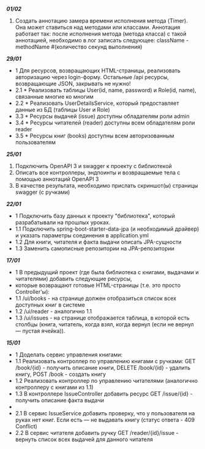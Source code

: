 ___01/02___
1. Создать аннотацию замера времени исполнения метода (Timer). Она может ставиться над методами или классами.
   Аннотация работает так: после исполнения метода (метода класса) с такой аннотацией, необходимо в лог записать следующее:
   className - methodName #(количество секунд выполнения)

___29/01___
* 1   Для ресурсов, возвращающих HTML-страницы, реализовать авторизацию через login-форму. 
      Остальные /api ресурсы, возвращающие JSON, закрывать не нужно!
* 2.1 * Реализовать таблицы User(id, name, password) и Role(id, name), связанные многие ко многим
* 2.2 * Реализовать UserDetailsService, который предоставляет данные из БД (таблицы User и Role)
* 3.3 * Ресурсы выдачей (issue) доступны обладателям роли admin
* 3.4 * Ресурсы читателей (reader) доступны всем обладателям роли reader
* 3.5 * Ресурсы книг (books) доступны всем авторизованным пользователям

___25/01___
1. Подключить OpenAPI 3 и swagger к проекту с библиотекой
2. Описать все контроллеры, эндпоинты и возвращаемые тела с помощью аннотаций OpenAPI 3
3. В качестве результата, необходимо прислать скриншот(ы) страницы swagger (с ручками)

___22/01___
* 1 Подключить базу данных к проекту "библиотека", который разрабатывали на прошлых уроках.
* 1.1 Подключить spring-boot-starter-data-jpa (и необходимый драйвер) и указать параметры соединения в application.yml
* 1.2 Для книги, читателя и факта выдачи описать JPA-сущности
* 1.3 Заменить самописные репозитории на JPA-репозитории

___17/01___
* 1 В предыдущий проект (где была библиотека с книгами, выдачами и читателями) добавить следующие ресурсы,
* которые возвращают готовые HTML-страницы (т.е. это просто Controller'ы):
* 1.1 /ui/books - на странице должен отобразиться список всех доступных книг в системе
* 1.2 /ui/reader - аналогично 1.1
* 1.3 /ui/issues - на странице отображается таблица, в которой есть столбцы (книга, читатель, когда взял, когда вернул (если не вернул — пустая ячейка)).


___15/01___
* 1 Доделать сервис управления книгами:
* 1.1 Реализовать контроллер по управлению книгами с ручками: GET /book/{id} - получить описание книги, DELETE /book/{id} - удалить книгу, POST /book - создать книгу
* 1.2 Реализовать контроллер по управлению читателями (аналогично контроллеру с книгами из 1.1)
* 1.3 В контроллере IssueController добавить ресурс GET /issue/{id} - получить описание факта выдачи
*
* 2.1 В сервис IssueService добавить проверку, что у пользователя на руках нет книг. Если есть — не выдавать книгу (статус ответа - 409 Conflict)
* 2.2 В сервис читателя добавить ручку GET /reader/{id}/issue - вернуть список всех выдачей для данного читателя
